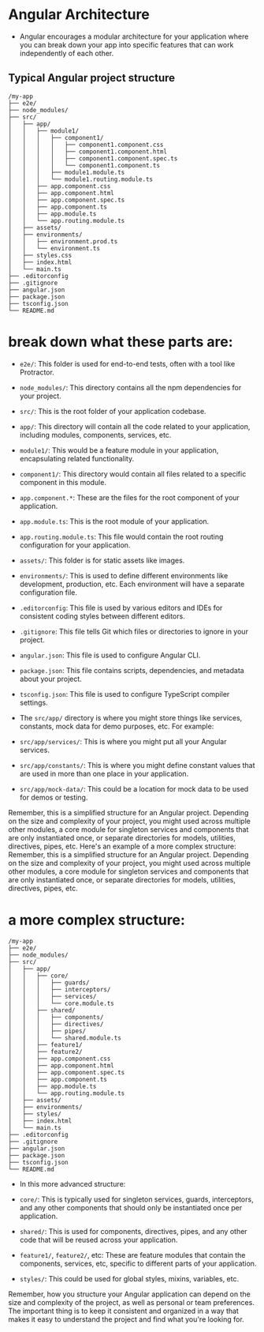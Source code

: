 # Angular Architecture
- Angular encourages a modular architecture for your application where you can break down your app into specific features that can work independently of each other. 

## Typical Angular project structure
```
/my-app
├── e2e/
├── node_modules/
├── src/
│   ├── app/
│   │   ├── module1/
│   │   │   ├── component1/
│   │   │   │   ├── component1.component.css
│   │   │   │   ├── component1.component.html
│   │   │   │   ├── component1.component.spec.ts
│   │   │   │   └── component1.component.ts
│   │   │   ├── module1.module.ts
│   │   │   └── module1.routing.module.ts
│   │   ├── app.component.css
│   │   ├── app.component.html
│   │   ├── app.component.spec.ts
│   │   ├── app.component.ts
│   │   ├── app.module.ts
│   │   └── app.routing.module.ts
│   ├── assets/
│   ├── environments/
│   │   ├── environment.prod.ts
│   │   └── environment.ts
│   ├── styles.css
│   ├── index.html
│   └── main.ts
├── .editorconfig
├── .gitignore
├── angular.json
├── package.json
├── tsconfig.json
└── README.md 
```
# break down what these parts are:

- `e2e/`: This folder is used for end-to-end tests, often with a tool like Protractor.

- `node_modules/`: This directory contains all the npm dependencies for your project.

- `src/`: This is the root folder of your application codebase.

- `app/`: This directory will contain all the code related to your application, including modules, components, services, etc.

- `module1/`: This would be a feature module in your application, encapsulating related functionality.

- `component1/`: This directory would contain all files related to a specific component in this module.
- `app.component.*`: These are the files for the root component of your application.

- `app.module.ts`: This is the root module of your application.

- `app.routing.module.ts`: This file would contain the root routing configuration for your application.

- `assets/`: This folder is for static assets like images.

- `environments/`: This is used to define different environments like development, production, etc. Each environment will have a separate configuration file.

- `.editorconfig`: This file is used by various editors and IDEs for consistent coding styles between different editors.

- `.gitignore`: This file tells Git which files or directories to ignore in your project.

- `angular.json`: This file is used to configure Angular CLI.

- `package.json`: This file contains scripts, dependencies, and metadata about your project.

- `tsconfig.json`: This file is used to configure TypeScript compiler settings.

- The `src/app/` directory is where you might store things like services, constants, mock data for demo purposes, etc. For example:

- `src/app/services/`: This is where you might put all your Angular services.
- `src/app/constants/`: This is where you might define constant values that are used in more than one place in your application.
- `src/app/mock-data/`: This could be a location for mock data to be used for demos or testing.

Remember, this is a simplified structure for an Angular project. Depending on the size and complexity of your project, you might used across multiple other modules, a core module for singleton services and components that are only instantiated once, or separate directories for models, utilities, directives, pipes, etc. Here's an example of a more complex structure:
Remember, this is a simplified structure for an Angular project. Depending on the size and complexity of your project, you might used across multiple other modules, a core module for singleton services and components that are only instantiated once, or separate directories for models, utilities, directives, pipes, etc. 

# a more complex structure:
```
/my-app
├── e2e/
├── node_modules/
├── src/
│   ├── app/
│   │   ├── core/
│   │   │   ├── guards/
│   │   │   ├── interceptors/
│   │   │   ├── services/
│   │   │   └── core.module.ts
│   │   ├── shared/
│   │   │   ├── components/
│   │   │   ├── directives/
│   │   │   ├── pipes/
│   │   │   └── shared.module.ts
│   │   ├── feature1/
│   │   ├── feature2/
│   │   ├── app.component.css
│   │   ├── app.component.html
│   │   ├── app.component.spec.ts
│   │   ├── app.component.ts
│   │   ├── app.module.ts
│   │   └── app.routing.module.ts
│   ├── assets/
│   ├── environments/
│   ├── styles/
│   ├── index.html
│   └── main.ts
├── .editorconfig
├── .gitignore
├── angular.json
├── package.json
├── tsconfig.json
└── README.md 
```
- In this more advanced structure:

- `core/`: This is typically used for singleton services, guards, interceptors, and any other components that should only be instantiated once per application.

- `shared/`: This is used for components, directives, pipes, and any other code that will be reused across your application.

- `feature1/`, `feature2/`, etc: These are feature modules that contain the components, services, etc, specific to different parts of your application.

- `styles/`: This could be used for global styles, mixins, variables, etc.

Remember, how you structure your Angular application can depend on the size and complexity of the project, as well as personal or team preferences. The important thing is to keep it consistent and organized in a way that makes it easy to understand the project and find what you're looking for.
